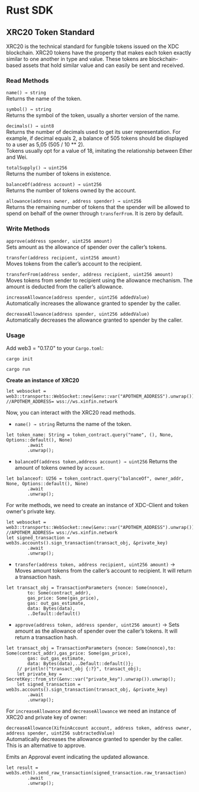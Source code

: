 # Rust SDK

## XRC20 Token Standard

XRC20 is the technical standard for fungible tokens issued on the XDC blockchain. XRC20 tokens have the property that makes each token exactly similar to one another in type and value. These tokens are blockchain-based assets that hold similar value and can easily be sent and received.

### Read Methods

`name() → string`\
Returns the name of the token.

`symbol() → string`\
Returns the symbol of the token, usually a shorter version of the name.

`decimals() → uint8`\
Returns the number of decimals used to get its user representation. For example, if decimal equals 2, a balance of 505 tokens should be displayed to a user as 5,05 (505 / 10 \*\* 2).\
Tokens usually opt for a value of 18, imitating the relationship between Ether and Wei.

`totalSupply() → uint256`\
Returns the number of tokens in existence.

`balanceOf(address account) → uint256`\
Returns the number of tokens owned by the account.

`allowance(address owner, address spender) → uint256`\
Returns the remaining number of tokens that the spender will be allowed to spend on behalf of the owner through `transferFrom`. It is zero by default.

### Write Methods

`approve(address spender, uint256 amount)`\
Sets amount as the allowance of spender over the caller’s tokens.

&#x20;`transfer(address recipient, uint256 amount)`\
Moves tokens from the caller’s account to the recipient.

`transferFrom(address sender, address recipient, uint256 amount)`\
Moves tokens from sender to recipient using the allowance mechanism. The amount is deducted from the caller’s allowance.

`increaseAllowance(address spender, uint256 addedValue)`\
Automatically increases the allowance granted to spender by the caller.

`decreaseAllowance(address spender, uint256 addedValue)`\
Automatically decreases the allowance granted to spender by the caller.

### Usage

Add web3 = "0.17.0" to your `Cargo.toml`:

```
cargo init
```

```
cargo run
```

**Create an instance of XRC20**

```
let websocket = web3::transports::WebSocket::new(&env::var("APOTHEM_ADDRESS").unwrap()).await?;
//APOTHEM_ADDRESS= wss://ws.xinfin.network
```

Now, you can interact with the XRC20 read methods.

* `name() → string` Returns the name of the token.

```
let token_name: String = token_contract.query("name", (), None, Options::default(), None)
        .await
        .unwrap();
```

* `balanceOf(address token,address account) → uint256` Returns the amount of tokens owned by `account`.

```
let balanceof: U256 = token_contract.query("balanceOf", owner_addr, None, Options::default(), None)
        .await
        .unwrap();
```

For write methods, we need to create an instance of XDC-Client and token owner's private key.

```
let websocket = web3::transports::WebSocket::new(&env::var("APOTHEM_ADDRESS").unwrap()).await?;
//APOTHEM_ADDRESS= wss://ws.xinfin.network
let signed_transaction = web3s.accounts().sign_transaction(transact_obj, &private_key)
        .await
        .unwrap();
```

* `transfer(address token, address recipient, uint256 amount)` → Moves amount tokens from the caller’s account to recipient. It will return a transaction hash.

```
let transact_obj = TransactionParameters {nonce: Some(nonce),
        to: Some(contract_addr),
        gas_price: Some(gas_price),
        gas: out_gas_estimate,
        data: Bytes(data),
        ..Default::default()
```

* `approve(address token, address spender, uint256 amount)` → Sets amount as the allowance of spender over the caller’s tokens. It will return a transaction hash.

```
let transact_obj = TransactionParameters {nonce: Some(nonce),to: Some(contract_addr),gas_price: Some(gas_price),
        gas: out_gas_estimate,
        data: Bytes(data),..Default::default()};
    // println!("transact_obj {:?}", transact_obj);
    let private_key = SecretKey::from_str(&env::var("private_key").unwrap()).unwrap();
    let signed_transaction = web3s.accounts().sign_transaction(transact_obj, &private_key)
        .await
        .unwrap();
```

For `increaseAllowance` and `decreaseAllowance` we need an instance of XRC20 and private key of owner:

`decreaseAllowance(XifninAccount account, address token, address owner, address spender, uint256 subtractedValue)`\
Automatically decreases the allowance granted to spender by the caller. This is an alternative to approve.

Emits an Approval event indicating the updated allowance.

```
let result = web3s.eth().send_raw_transaction(signed_transaction.raw_transaction)
        .await
        .unwrap();
```
